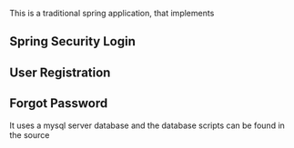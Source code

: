 This is a traditional spring application, that implements 

## Spring Security Login
## User Registration
## Forgot Password 


It uses a mysql server database and the database scripts can be found in the source
